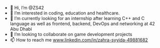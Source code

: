 - 👋 Hi, I’m @ZS42
- 👀 I’m interested in coding, education and healthcare.
- 🌱 I’m currently looking for an internship after learning C++ and C language as well as frontend, backend, DevOps and networking at 42 Abu Dhabi
- 💞️ I’m looking to collaborate on game development projects
- 📫 How to reach me www.linkedin.com/in/zahra-syyida-49881682

